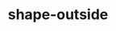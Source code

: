 ---
title: "shape-outside"
description: "Defines a shape, which may be non-rectangular, around which adjacent inline content should wrap."
category: css
keywords: shape
last_test_date: "2024-02-28"
test_url: "/tests/css-shape-outside.html"
test_results_url: "https://testi.at/proj/6vdjc5l6ungvfjgu94"
stats: {
    apple-mail: {
        macos: {
            "15":"y"
        },
        ios: {
            "15":"y"
        }
    },
    gmail: {
        desktop-webmail: {
            "2024-02":"n"
        },
        ios: {
            "2024-02":"n"
        },
        android: {
            "2024-02":"n"
        },
        mobile-webmail: {
            "2024-02":"n"
        }
    },
    orange: {
        desktop-webmail: {
            "2024-02":"u"
        },
        ios: {
            "2024-02":"u"
        },
        android: {
            "2024-02":"u"
        }
    },
    outlook: {
        windows: {
            "2013":"n",
            "2016":"n",
            "2019":"n",
            "2021":"n",
        },
        windows-mail: {
            "2024-02":"n"
        },
        macos: {
            "16.56":"y"
        },
        outlook-com: {
            "2024-02":"n"
        },
        ios: {
            "2024-02":"n"
        },
        android: {
            "2024-02":"n"
        }
    },
    samsung-email: {
        android: {
        "2024-02":"y"
        }
    },
    sfr: {
        desktop-webmail: {
            "2024-02":"u"
        },
        ios: {
            "2024-02":"u"
        },
        android: {
            "2024-02":"u"
        }
    },
    thunderbird: {
        macos: {
            "2024-02":"y"
        }
    },
    k-9: {
		android: {
			"6.904":"y"
		}
  	},
    aol: {
        desktop-webmail: {
            "2024-02":"n"
        },
        ios: {
            "2024-02":"n"
        },
        android: {
            "2024-02":"n"
        }
    },
    yahoo: {
        desktop-webmail: {
            "2024-02":"n"
        },
        ios: {
            "2024-02":"n"
        },
        android: {
            "2024-02":"n"
        }
    },
    protonmail: {
        desktop-webmail: {
            "2024-02":"u"
        },
        ios: {
            "2024-02":"u"
        },
        android: {
            "2024-02":"u"
        }
    },
    hey: {
        desktop-webmail: {
            "2024-02":"u"
        }
    },
    mail-ru: {
        desktop-webmail: {
            "2024-02":"y"
        }
    },
    fastmail: {
        desktop-webmail: {
            "2024-02": "u"
        }
    },
    laposte: {
        desktop-webmail: {
            "2024-02": "u"
        }
    }
}
links: {
    "Can I use: shape-outside":"https://caniuse.com/?search=shape-outside",
    "MDN: shape-outside":"https://developer.mozilla.org/en-US/docs/Web/CSS/shape-outside"
}
---